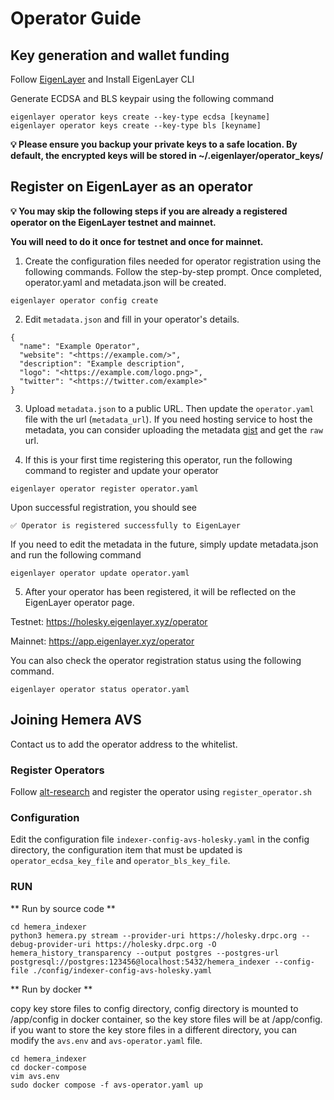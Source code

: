 # Operator Guide

## Key generation and wallet funding
Follow [EigenLayer](https://docs.eigenlayer.xyz/docs/getting-started/installation) and Install EigenLayer CLI

Generate ECDSA and BLS keypair using the following command

```
eigenlayer operator keys create --key-type ecdsa [keyname]
eigenlayer operator keys create --key-type bls [keyname]
```

**💡 Please ensure you backup your private keys to a safe location. By default, the encrypted keys will be stored in ~/.eigenlayer/operator_keys/**


## Register on EigenLayer as an operator

**💡 You may skip the following steps if you are already a registered operator on the EigenLayer testnet and mainnet.**

**You will need to do it once for testnet and once for mainnet.**


1. Create the configuration files needed for operator registration using the following commands. Follow the step-by-step prompt. Once completed, operator.yaml and metadata.json will be created.

```
eigenlayer operator config create
```

2. Edit `metadata.json` and fill in your operator's details.

```
{
  "name": "Example Operator",
  "website": "<https://example.com/>",
  "description": "Example description",
  "logo": "<https://example.com/logo.png>",
  "twitter": "<https://twitter.com/example>"
}
```

3. Upload `metadata.json` to a public URL. Then update the `operator.yaml` file with the url (`metadata_url`). If you need hosting service to host the metadata, you can consider uploading the metadata [gist](https://gist.github.com/) and get the `raw` url.

4. If this is your first time registering this operator, run the following command to register and update your operator

```
eigenlayer operator register operator.yaml
```

Upon successful registration, you should see

```
✅ Operator is registered successfully to EigenLayer
```

If you need to edit the metadata in the future, simply update metadata.json and run the following command

```
eigenlayer operator update operator.yaml
```

5. After your operator has been registered, it will be reflected on the EigenLayer operator page.

Testnet: https://holesky.eigenlayer.xyz/operator

Mainnet: https://app.eigenlayer.xyz/operator

You can also check the operator registration status using the following command.

```
eigenlayer operator status operator.yaml
```

## Joining Hemera AVS
Contact us to add the operator address to the whitelist.

### Register Operators
Follow [alt-research](https://github.com/alt-research/mach-avs/blob/m2-dev/scripts/README.md) and register the operator using `register_operator.sh`

### Configuration

Edit the configuration file `indexer-config-avs-holesky.yaml` in the config directory, the configuration item that must be updated is `operator_ecdsa_key_file` and `operator_bls_key_file`.

### RUN

** Run by source code **

```
cd hemera_indexer
python3 hemera.py stream --provider-uri https://holesky.drpc.org --debug-provider-uri https://holesky.drpc.org -O hemera_history_transparency --output postgres --postgres-url
postgresql://postgres:123456@localhost:5432/hemera_indexer --config-file ./config/indexer-config-avs-holesky.yaml
```

** Run by docker **

copy key store files to config directory, config directory is mounted to /app/config in docker container, so the key store files will be at /app/config. 
if you want to store the key store files in a different directory, you can modify the `avs.env` and `avs-operator.yaml` file.

```commandline
cd hemera_indexer
cd docker-compose
vim avs.env
sudo docker compose -f avs-operator.yaml up
```









